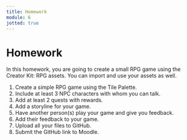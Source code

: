 ```yaml
---
title: Homework
module: 6
jotted: true
---
```


# Homework

In this homework, you are going to create a small RPG game using the Creator Kit: RPG assets.  You can import and use your assets as well.

1. Create a simple RPG game using the Tile Palette.
2. Include at least 3 NPC characters with whom you can talk.
3. Add at least 2 quests with rewards.
4. Add a storyline for your game.
5. Have another person(s) play your game and give you feedback.
6. Add their feedback to your game.
7. Upload all your files to GitHub.
8. Submit the GitHub link to Moodle.
